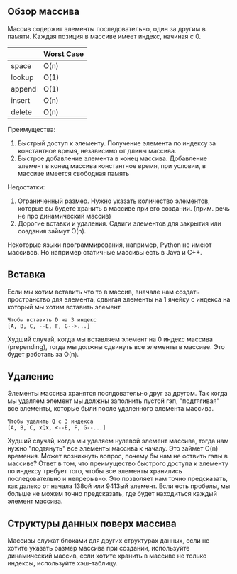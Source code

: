 <h2>Обзор массива</h2>

Массив содержит элементы последовательно, один за другим в памяти. Каждая позиция в массиве имеет индекс, начиная с 0.

|        | Worst Case |
|--------|------------|
| space  | O(n)       |
| lookup | O(1)       |
| append | O(1)       |
| insert | O(n)       |
| delete | O(n)       |

Преимущества:
1. Быстрый доступ к элементу. Получение элемента по индексу за константное время, независимо от длины массива.
2. Быстрое добавление элемента в конец массива. Добавление элемент в конец массива константное время, при условии,
в массиве имеется свободная память

Недостатки:
1. Ограниченный размер. Нужно указать количество элементов, которые вы будете хранить в массиве при его создании. (прим. речь не про динамический массив)
2. Дорогие вставки и удаления. Сдвиги элементов для закрытия или создания займут O(n).


Некоторые языки программирования, например, Python не имеют массивов.
Но например статичные массивы есть в Java и C++.

<h2>Вставка</h2>
Если мы хотим вставить что то в массив, вначале нам создать пространство для элемента, сдвигая элементы на 1 ячейку с индекса
на который мы хотим вставить элемент.

```
Чтобы вставить D на 3 индекс
[A, B, C, --E, F, G-->...]

```

Худший случай, когда мы вставляем элемент на 0 индекс массива (prepending), тогда мы должны сдвинуть все элементы в массиве.
Это будет работать за O(n).

<h2>Удаление</h2>
Элементы массива хранятся послдовательно друг за другом. Так когда мы удаляем элемент мы должны заполнить пустой гэп,
"подтягивая" все элементы, которые были после удаленного элемента массива.

```
Чтобы удалить Q с 3 индекса
[A, B, C, xQx, <--E, F, G--...]

```

Худший случай, когда мы удаляем нулевой элемент массива, тогда нам нужно "подтянуть" все элементы массива к началу.
Это займет O(n) времения. Может возникнуть вопрос, почему бы нам не оствить гэпы в массиве? Ответ в том, 
что преимущество быстрого доступа к элементу по индексу требует того, чтобы все элементы хранились последовательно и непрерывно.
Это позволяет нам точно предсказать, как далеко от начала 138ой или 9413ый элемент. Если есть пробелы, мы больше не можем
точно предсказать, где будет находиться каждый элемент массива.

<h2>Структуры данных поверх массива</h2>
Массивы служат блоками для других структурах данных, если не хотите указать размер массива при создании, используйте динамический массив,
если хотите хранить в массиве не только индексы, используйте хэш-таблицу.
